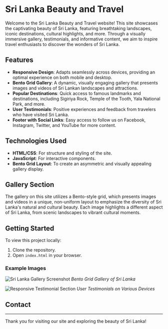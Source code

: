 ﻿# Sri Lanka Beauty and Travel

Welcome to the Sri Lanka Beauty and Travel website! This site showcases the captivating beauty of Sri Lanka, featuring breathtaking landscapes, iconic destinations, cultural highlights, and more. Through a visually immersive gallery, testimonials, and informative content, we aim to inspire travel enthusiasts to discover the wonders of Sri Lanka.

## Features

- **Responsive Design**: Adapts seamlessly across devices, providing an optimal experience on both mobile and desktop.
- **Bento Grid Gallery**: A dynamic, visually engaging gallery that presents images and videos of Sri Lankan landscapes and attractions.
- **Popular Destinations**: Quick access to famous landmarks and destinations, including Sigiriya Rock, Temple of the Tooth, Yala National Park, and more.
- **User Testimonials**: Positive experiences and feedback from travelers who have visited Sri Lanka.
- **Footer with Social Links**: Easy access to follow us on Facebook, Instagram, Twitter, and YouTube for more content.

## Technologies Used

- **HTML/CSS**: For structure and styling of the site.
- **JavaScript**: For interactive components.
- **Bento Grid Layout**: To create an asymmetric and visually appealing gallery display.

## Gallery Section

The gallery on this site utilizes a Bento-style grid, which presents images and videos in a unique, non-uniform layout to emphasize the diversity of Sri Lanka's natural and cultural beauty. Each image highlights a different aspect of Sri Lanka, from scenic landscapes to vibrant cultural moments.

## Getting Started

To view this project locally:
1. Clone the repository.
2. Open `index.html` in your browser.

### Example Images

![Sri Lanka Gallery Screenshot](https://firebasestorage.googleapis.com/v0/b/travel-site-ab2f7.appspot.com/o/indexpage.png?alt=media&token=0f3ba4e0-6e57-4081-bdea-bbd884928585)
*Bento Grid Gallery of Sri Lanka*

![Responsive Testimonial Section](path/to/image2.jpg)
*User Testimonials on Various Devices*

## Contact

---

Thank you for visiting our site and exploring the beauty of Sri Lanka!
